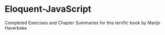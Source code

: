 # Eloquent-JavaScript
Completed Exercises and Chapter Summaries for this terrific book by Marijn Haverbeke

